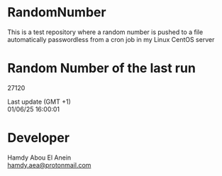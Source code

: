# RandomNumber    
This is a test repository where a random number is pushed to a file automatically passwordless from a cron job in my Linux CentOS server    
# Random Number of the last run   
27120
      
Last update (GMT +1)    
01/06/25 16:00:01
# Developer    
Hamdy Abou El Anein   
hamdy.aea@protonmail.com
